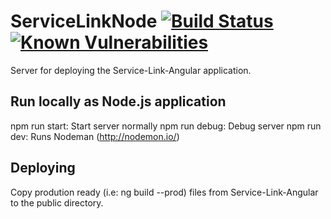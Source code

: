 # ServiceLinkNode [![Build Status](https://travis-ci.org/SudharakaP/ServiceLinkNode.svg?branch=master)](https://travis-ci.org/SudharakaP/ServiceLinkNode) [![Known Vulnerabilities](https://snyk.io/test/github/SudharakaP/ServiceLinkNode/badge.svg)](https://snyk.io/test/github/SudharakaP/ServiceLinkNode)


Server for deploying the Service-Link-Angular application.

## Run locally as Node.js application

npm run start: Start server normally
npm run debug: Debug server
npm run dev: Runs Nodeman (http://nodemon.io/)

## Deploying

Copy prodution ready (i.e: ng build --prod) files from Service-Link-Angular to the public directory. 
